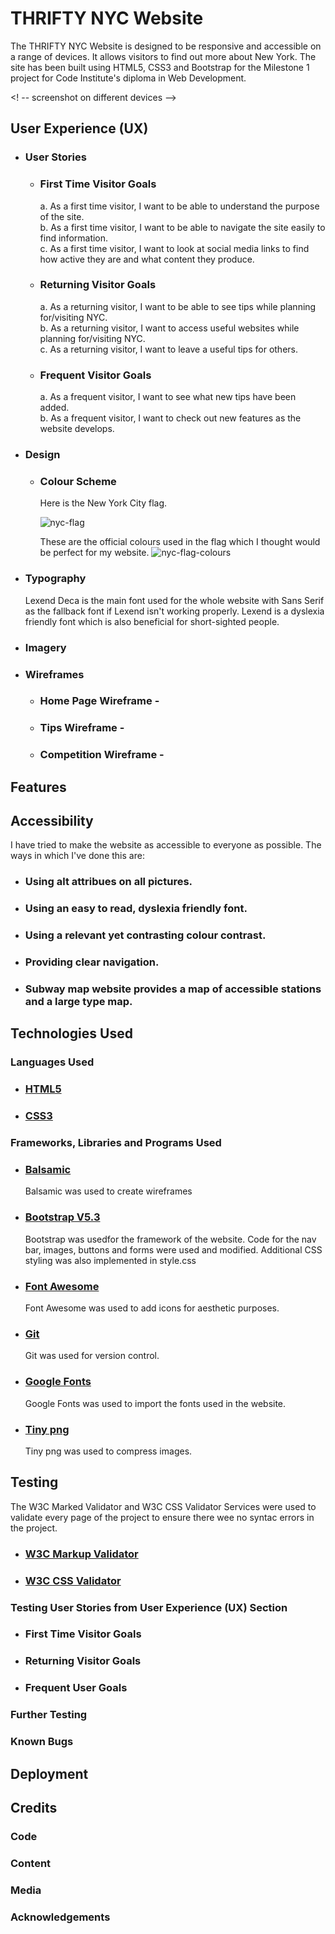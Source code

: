 # **THRIFTY NYC Website**
The THRIFTY NYC Website is designed to be responsive and accessible on a range of devices.  It allows visitors to find out more about New York.  The site has been built using HTML5, CSS3 and Bootstrap for the Milestone 1 project for Code Institute's diploma in Web Development.

<! -- screenshot on different devices -->

## User Experience (UX)
* ### User Stories  
  * ### First Time Visitor Goals
    a.  As a first time visitor, I want to be able to understand the purpose of the site.     
    b.  As a first time visitor, I want to be able to navigate the site easily to find information.   
    c.  As a first time visitor, I want to look at social media links to find how active they are and what content they produce. 

  * ### Returning Visitor Goals
    a.  As a returning visitor, I want to be able to see tips while planning for/visiting NYC.  
    b.  As a returning visitor, I want to access useful websites while planning for/visiting NYC.   
    c.  As a returning visitor, I want to leave a useful tips for others.

  * ### Frequent Visitor Goals
    a. As a frequent visitor, I want to see what new tips have been added.    
    b. As a frequent visitor, I want to check out new features as the website develops.

* ### Design  
  * ### Colour Scheme
     Here is the New York City flag.

     ![nyc-flag](https://github.com/Cath127/new-york/assets/153606011/dca9ca90-7313-4ba5-8dc0-19d358873c77)

     These are the official colours used in the flag which I thought would be perfect for my website.
     ![nyc-flag-colours](https://github.com/Cath127/new-york/assets/153606011/a15d58f7-6aa0-4fc2-b48d-75771e250e3e)

* ### Typography 
     Lexend Deca is the main font used for the whole website with Sans Serif as the fallback font if Lexend isn't working properly.  Lexend is a dyslexia friendly font which is also beneficial for short-sighted people.

* ### Imagery


* ### Wireframes
  * ### Home Page Wireframe - 
  * ### Tips Wireframe - 
  * ### Competition Wireframe - 

## Features

## Accessibility
  I have tried to make the website as accessible to everyone as possible.  The ways in which I've done this are:
   * ### Using alt attribues on all pictures.
   * ### Using an easy to read, dyslexia friendly font.
   * ### Using a relevant yet contrasting colour contrast.
   * ### Providing clear navigation. 
   * ### Subway map website provides a map of accessible stations and a large type map.

## Technologies Used

  ### Languages Used
   * ### [HTML5](https://en.wikipedia.org/wiki/HTML5)
   * ### [CSS3](https://en.wikipedia.org/wiki/CSS#CSS_3)
   
  ### Frameworks, Libraries and Programs Used
   * ### [Balsamic](balsamiq.com) 
        Balsamic was used to create wireframes
   * ### [Bootstrap V5.3](https://getbootstrap.com/) 
        Bootstrap was usedfor the framework of the website.  Code for the nav bar, images, buttons and forms were used and modified. Additional CSS styling was also implemented in style.css
   * ### [Font Awesome](https://fontawesome.com/) 
        Font Awesome was used to add icons for aesthetic purposes.
   * ### [Git](https://git-scm.com/) 
        Git was used for version control.
   * ### [Google Fonts](https://fonts.google.com/) 
        Google Fonts was used to import the fonts used in the website.
   * ### [Tiny png](https://tinypng.com/)
        Tiny png was used to compress images.

## Testing 
The W3C Marked Validator and W3C CSS Validator Services were used to validate every page of the project to ensure there wee no syntac errors in the project.   

* ### [W3C Markup Validator](https://jigsaw.w3.org/css-validator/#validate_by_input)
* ### [W3C CSS Validator](https://jigsaw.w3.org/css-validator/#validate_by_input)

### Testing User Stories from User Experience (UX) Section
* ### First Time Visitor Goals


* ### Returning Visitor Goals


* ### Frequent User Goals



### Further Testing



### Known Bugs


## Deployment



## Credits
### Code


### Content


### Media


### Acknowledgements            



